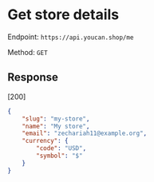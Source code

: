 # Get store details

Endpoint: `https://api.youcan.shop/me` 

Method: `GET`

## Response

[200]

```json
{
    "slug": "my-store",
    "name": "My store",
    "email": "zechariah11@example.org",
    "currency": {
        "code": "USD",
        "symbol": "$"
    }
}
```
